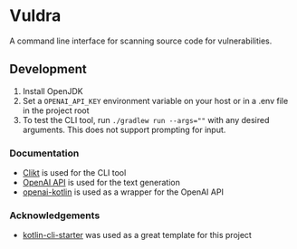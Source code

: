 # Vuldra
A command line interface for scanning source code for vulnerabilities.

## Development

1. Install OpenJDK
2. Set a `OPENAI_API_KEY` environment variable on your host or in a .env file in the project root
3. To test the CLI tool, run `./gradlew run --args=""` with any desired arguments. This does not support prompting for input.

### Documentation
- [Clikt](https://ajalt.github.io/clikt/) is used for the CLI tool 
- [OpenAI API](https://beta.openai.com/docs/api-reference/introduction) is used for the text generation
- [openai-kotlin](https://github.com/aallam/openai-kotlin) is used as a wrapper for the OpenAI API

### Acknowledgements
- [kotlin-cli-starter](https://github.com/jmfayard/kotlin-cli-starter) was used as a great template for this project